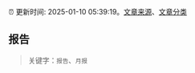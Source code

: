 :alarm_clock: 更新时间: 2025-01-10 05:39:19。[文章来源](/README.md)、[文章分类](/TAGS.md)

## 报告


> 关键字：`报告`、`月报`



